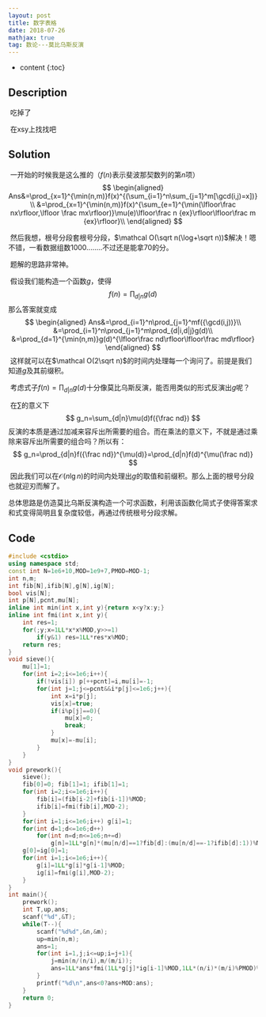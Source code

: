 ```yaml
---
layout: post
title: 数字表格
date: 2018-07-26
mathjax: true
tag: 数论---莫比乌斯反演
---
```

* content
{:toc}
## Description

​	吃掉了

​	在xsy上找找吧



## Solution

​	一开始的时候我是这么推的（$f(n)$表示斐波那契数列的第$n$项）
$$
\begin{aligned}
Ans&=\prod_{x=1}^{\min(n,m)}f(x)^{(\sum_{i=1}^n\sum_{j=1}^m[\gcd(i,j)=x])}\\
&=\prod_{x=1}^{\min(n,m)}f(x)^{\sum_{e=1}^{\min(\lfloor\frac nx\rfloor,\lfloor \frac mx\rfloor)}\mu(e)\lfloor\frac n {ex}\rfloor\lfloor\frac m {ex}\rfloor}\\
\end{aligned}
$$


​	然后我想，根号分段套根号分段，$\mathcal O(\sqrt n(\log+\sqrt n))$解决！嗯不错，一看数据组数1000........不过还是能拿70的分。



​	题解的思路非常神。

​	假设我们能构造一个函数$g$，使得
$$
f(n)=\prod_{d|n}g(d)
$$
​	那么答案就变成
$$
\begin{aligned}
Ans&=\prod_{i=1}^n\prod_{j=1}^mf({\gcd(i,j))}\\
&=\prod_{i=1}^n\prod_{j=1}^m\prod_{d|i,d|j}g(d)\\
&=\prod_{d=1}^{\min(n,m)}g(d)^{\lfloor\frac nd\rfloor\lfloor\frac md\rfloor}
\end{aligned}
$$
​	这样就可以在$\mathcal O(2\sqrt n)$的时间内处理每一个询问了。前提是我们知道$g$及其前缀积。

​	考虑式子$f(n)=\prod_{d|n}g(d)$十分像莫比乌斯反演，能否用类似的形式反演出$g$呢？

​	在$\sum$的意义下
$$
g_n=\sum_{d|n}\mu(d)f({\frac nd})
$$
​	反演的本质是通过加减来容斥出所需要的组合。而在乘法的意义下，不就是通过乘除来容斥出所需要的组合吗？所以有：
$$
g_n=\prod_{d|n}f({\frac nd})^{\mu(d)}=\prod_{d|n}f(d)^{\mu(\frac nd)}
$$
​	因此我们可以在$\mathcal O(n \lg n)$的时间内处理出$g$的取值和前缀积。那么上面的根号分段也就迎刃而解了。

​	总体思路是仿造莫比乌斯反演构造一个可求函数，利用该函数化简式子使得答案求和式变得简明且复杂度较低，再通过传统根号分段求解。



## Code

```c++
#include <cstdio>
using namespace std;
const int N=1e6+10,MOD=1e9+7,PMOD=MOD-1;
int n,m;
int fib[N],ifib[N],g[N],ig[N];
bool vis[N];
int p[N],pcnt,mu[N];
inline int min(int x,int y){return x<y?x:y;}
inline int fmi(int x,int y){
	int res=1;
	for(;y;x=1LL*x*x%MOD,y>>=1)
		if(y&1) res=1LL*res*x%MOD;
	return res;
}
void sieve(){
	mu[1]=1;
	for(int i=2;i<=1e6;i++){
		if(!vis[i]) p[++pcnt]=i,mu[i]=-1;
		for(int j=1;j<=pcnt&&i*p[j]<=1e6;j++){
			int x=i*p[j];
			vis[x]=true;
			if(i%p[j]==0){
				mu[x]=0;
				break;
			}
			mu[x]=-mu[i];
		}
	}
}
void prework(){
	sieve();
	fib[0]=0; fib[1]=1; ifib[1]=1;
	for(int i=2;i<=1e6;i++){
		fib[i]=(fib[i-2]+fib[i-1])%MOD;
		ifib[i]=fmi(fib[i],MOD-2);
	}
	for(int i=1;i<=1e6;i++) g[i]=1;
	for(int d=1;d<=1e6;d++)
		for(int n=d;n<=1e6;n+=d)
			g[n]=1LL*g[n]*(mu[n/d]==1?fib[d]:(mu[n/d]==-1?ifib[d]:1))%MOD;
	g[0]=ig[0]=1;
	for(int i=1;i<=1e6;i++){
		g[i]=1LL*g[i]*g[i-1]%MOD;
		ig[i]=fmi(g[i],MOD-2);
	}
}
int main(){
	prework();
	int T,up,ans;
	scanf("%d",&T);
	while(T--){
		scanf("%d%d",&n,&m);
		up=min(n,m);
		ans=1;
		for(int i=1,j;i<=up;i=j+1){
			j=min(n/(n/i),m/(m/i));
			ans=1LL*ans*fmi(1LL*g[j]*ig[i-1]%MOD,1LL*(n/i)*(m/i)%PMOD)%MOD;
		}
		printf("%d\n",ans<0?ans+MOD:ans);
	}
	return 0;
}

```





​	





